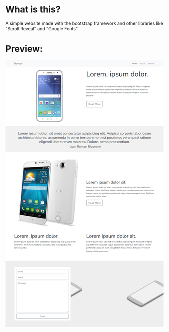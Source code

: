 <h1>What is this?</h1>
A simple website made with the bootstrap framework and other libraries like "Scroll Reveal" and "Google Fonts".

<h1>Preview:</h1>

![screenshot preview](https://github.com/gordillolucas29/first-bootstrap-web/blob/main/scr/img/screenshot-preview.png?raw=true)
